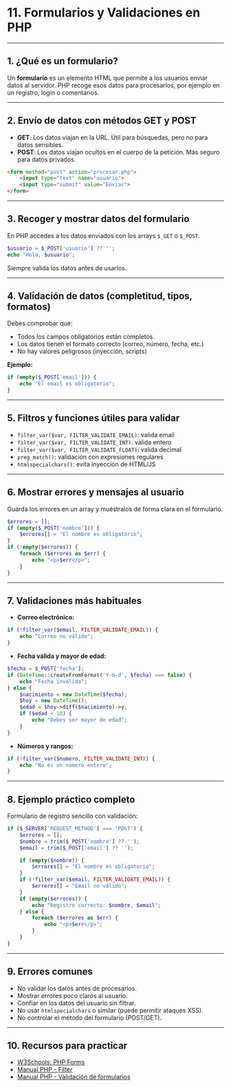 # 11. Formularios y Validaciones en PHP

---

## 1. ¿Qué es un formulario?

Un **formulario** es un elemento HTML que permite a los usuarios enviar datos al servidor. PHP recoge esos datos para procesarlos, por ejemplo en un registro, login o comentarios.

---

## 2. Envío de datos con métodos GET y POST

* **GET**: Los datos viajan en la URL. Útil para búsquedas, pero no para datos sensibles.
* **POST**: Los datos viajan ocultos en el cuerpo de la petición. Más seguro para datos privados.

```html
<form method="post" action="procesar.php">
    <input type="text" name="usuario">
    <input type="submit" value="Enviar">
</form>
```

---

## 3. Recoger y mostrar datos del formulario

En PHP accedes a los datos enviados con los arrays `$_GET` o `$_POST`.

```php
$usuario = $_POST['usuario'] ?? '';
echo "Hola, $usuario";
```

Siempre valida los datos antes de usarlos.

---

## 4. Validación de datos (completitud, tipos, formatos)

Debes comprobar que:

* Todos los campos obligatorios están completos.
* Los datos tienen el formato correcto (correo, número, fecha, etc.)
* No hay valores peligrosos (inyección, scripts)

**Ejemplo:**

```php
if (empty($_POST['email'])) {
    echo "El email es obligatorio";
}
```

---

## 5. Filtros y funciones útiles para validar

* `filter_var($var, FILTER_VALIDATE_EMAIL)`: valida email
* `filter_var($var, FILTER_VALIDATE_INT)`: valida entero
* `filter_var($var, FILTER_VALIDATE_FLOAT)`: valida decimal
* `preg_match()`: validación con expresiones regulares
* `htmlspecialchars()`: evita inyección de HTML/JS

---

## 6. Mostrar errores y mensajes al usuario

Guarda los errores en un array y muéstralos de forma clara en el formulario.

```php
$errores = [];
if (empty($_POST['nombre'])) {
    $errores[] = "El nombre es obligatorio";
}
if (!empty($errores)) {
    foreach ($errores as $err) {
        echo "<p>$err</p>";
    }
}
```

---

## 7. Validaciones más habituales

* **Correo electrónico:**

```php
if (!filter_var($email, FILTER_VALIDATE_EMAIL)) {
    echo "Correo no válido";
}
```

* **Fecha válida y mayor de edad:**

```php
$fecha = $_POST['fecha'];
if (DateTime::createFromFormat('Y-m-d', $fecha) === false) {
    echo "Fecha inválida";
} else {
    $nacimiento = new DateTime($fecha);
    $hoy = new DateTime();
    $edad = $hoy->diff($nacimiento)->y;
    if ($edad < 18) {
        echo "Debes ser mayor de edad";
    }
}
```

* **Números y rangos:**

```php
if (!filter_var($numero, FILTER_VALIDATE_INT)) {
    echo "No es un número entero";
}
```

---

## 8. Ejemplo práctico completo

Formulario de registro sencillo con validación:

```php
if ($_SERVER['REQUEST_METHOD'] === 'POST') {
    $errores = [];
    $nombre = trim($_POST['nombre'] ?? '');
    $email = trim($_POST['email'] ?? '');

    if (empty($nombre)) {
        $errores[] = "El nombre es obligatorio";
    }
    if (!filter_var($email, FILTER_VALIDATE_EMAIL)) {
        $errores[] = "Email no válido";
    }
    if (empty($errores)) {
        echo "Registro correcto: $nombre, $email";
    } else {
        foreach ($errores as $err) {
            echo "<p>$err</p>";
        }
    }
}
```

---

## 9. Errores comunes

* No validar los datos antes de procesarlos.
* Mostrar errores poco claros al usuario.
* Confiar en los datos del usuario sin filtrar.
* No usar `htmlspecialchars` o similar (puede permitir ataques XSS).
* No controlar el método del formulario (POST/GET).

---

## 10. Recursos para practicar

* [W3Schools: PHP Forms](https://www.w3schools.com/php/php_forms.asp)
* [Manual PHP - Filter](https://www.php.net/manual/es/book.filter.php)
* [Manual PHP - Validación de formularios](https://www.php.net/manual/es/tutorial.forms.php)